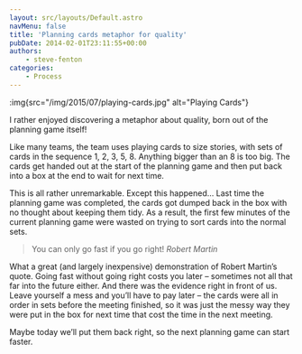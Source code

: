 ```yaml
---
layout: src/layouts/Default.astro
navMenu: false
title: 'Planning cards metaphor for quality'
pubDate: 2014-02-01T23:11:55+00:00
authors:
    - steve-fenton
categories:
    - Process
---
```


:img{src="/img/2015/07/playing-cards.jpg" alt="Playing Cards"}

I rather enjoyed discovering a metaphor about quality, born out of the planning game itself!

Like many teams, the team uses playing cards to size stories, with sets of cards in the sequence 1, 2, 3, 5, 8. Anything bigger than an 8 is too big. The cards get handed out at the start of the planning game and then put back into a box at the end to wait for next time.

This is all rather unremarkable. Except this happened… Last time the planning game was completed, the cards got dumped back in the box with no thought about keeping them tidy. As a result, the first few minutes of the current planning game were wasted on trying to sort cards into the normal sets.

> You can only go fast if you go right! <cite>Robert Martin</cite>

What a great (and largely inexpensive) demonstration of Robert Martin’s quote. Going fast without going right costs you later – sometimes not all that far into the future either. And there was the evidence right in front of us. Leave yourself a mess and you’ll have to pay later – the cards were all in order in sets before the meeting finished, so it was just the messy way they were put in the box for next time that cost the time in the next meeting.

Maybe today we’ll put them back right, so the next planning game can start faster.